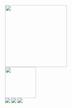  <div>
   <a href="https://github.com/clayton610">
   <img height="200em" src="https://github-readme-stats.vercel.app/api?username=clayton610&show_icons=true&theme=tokyolight&include_all_commits=true&count_private=true"/>
   <br>
 <img height="100" width="100" src="https://cdn.jsdelivr.net/gh/devicons/devicon/icons/androidstudio/androidstudio-original-wordmark.svg" /></a>     
 <br>
 <div> 
 <a href="https://www.linkedin.com/in/clayton-maia-barbosa-44896b236" target="_blank"><img src="https://img.shields.io/badge/-LinkedIn-%230077B5?style=for-the-badge&logo=linkedin&logoColor=white" target="_blank"></a>
 <a href="https://discord.gg/apptUAwr"_blank"><img src="https://img.shields.io/badge/Discord-7289DA?style=for-the-badge&logo=discord&logoColor=white" target="_blank"></a>
 <a href = "mailto:claytonmaia1994@gmail.com"><img src="https://img.shields.io/badge/-Gmail-%#FF4500?style=for-the-badge&logo=gmail&logoColor=red" target="_blank"></a>
  
 

</div>
